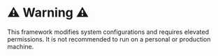 # ⚠️ Warning ⚠️ 

This framework modifies system configurations and requires elevated permissions. It is not recommended to run on a personal or production machine.